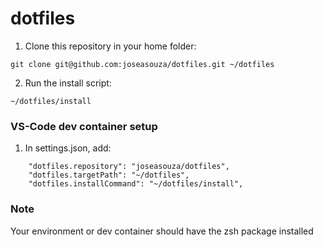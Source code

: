 # dotfiles

1. Clone this repository in your home folder:
````
git clone git@github.com:joseasouza/dotfiles.git ~/dotfiles
````
2. Run the install script:
````
~/dotfiles/install
````

### VS-Code dev container setup

1. In settings.json, add:

````
    "dotfiles.repository": "joseasouza/dotfiles",
    "dotfiles.targetPath": "~/dotfiles",
    "dotfiles.installCommand": "~/dotfiles/install",
````

### Note
Your environment or dev container should have the zsh package installed
